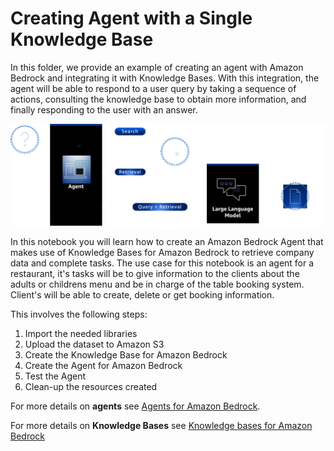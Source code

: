 # Creating Agent with a Single Knowledge Base

In this folder, we provide an example of creating an agent with Amazon Bedrock and integrating it with Knowledge Bases. With this integration, the agent will be able to respond to a user query by taking a sequence of actions, consulting the knowledge base to obtain more information, and finally responding to the user with an answer.

![Agents with Knowledge Bases for Amazon Bedrock](agents-with-kb.png)

In this notebook you will learn how to create an Amazon Bedrock Agent that makes use of Knowledge Bases for Amazon Bedrock to retrieve company data and complete tasks. The use case for this notebook is an agent for a restaurant, it's tasks will be to give information to the clients about the adults or childrens menu and be in charge of the table booking system. Client's will be able to create, delete or get booking information.

This involves the following steps:

1. Import the needed libraries
2. Upload the dataset to Amazon S3
3. Create the Knowledge Base for Amazon Bedrock
4. Create the Agent for Amazon Bedrock
5. Test the Agent
6. Clean-up the resources created


For more details on __agents__ see [Agents for Amazon Bedrock](https://docs.aws.amazon.com/bedrock/latest/userguide/agents.html).

For more details on __Knowledge Bases__ see [Knowledge bases for Amazon Bedrock](https://docs.aws.amazon.com/bedrock/latest/userguide/knowledge-base.html) 

